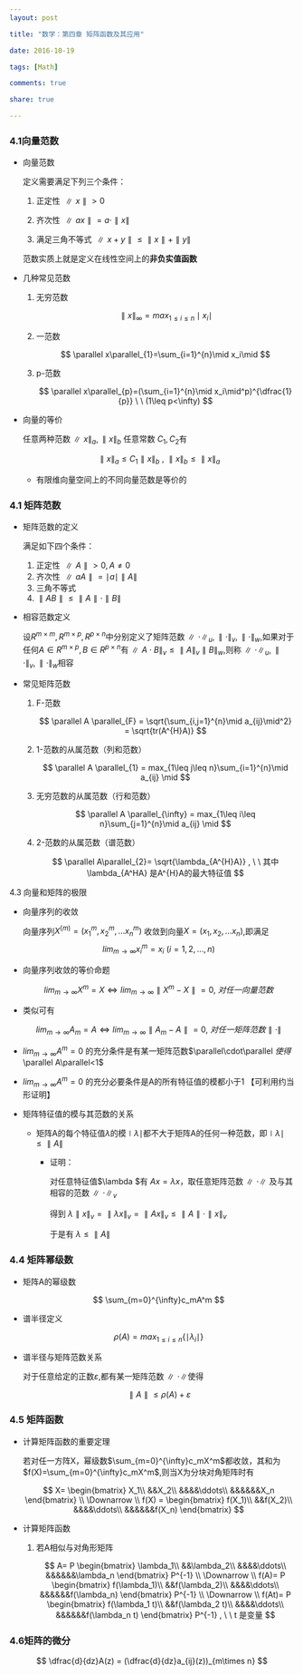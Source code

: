 ```yaml
---
layout: post

title: "数学：第四章 矩阵函数及其应用"

date: 2016-10-19

tags: [Math]

comments: true

share: true

---
```


### 4.1向量范数

- 向量范数

  定义需要满足下列三个条件：

  1. 正定性 $\parallel x\parallel >0$

  2. 齐次性 $\parallel ax\parallel=a \cdot\parallel x \parallel$

  3. 满足三角不等式 $\parallel x+y \parallel \leq \parallel x \parallel +\parallel y\parallel$

  范数实质上就是定义在线性空间上的**非负实值函数**


- 几种常见范数

  1. 无穷范数

     $$
     \parallel x\parallel_{\infty} = max_{1\leq i \leq n}\mid x_{i}\mid
     $$

  2. 一范数

     $$
     \parallel x\parallel_{1}=\sum_{i=1}^{n}\mid x_i\mid
     $$

  3. p-范数

     $$
     \parallel x\parallel_{p}=(\sum_{i=1}^{n}\mid x_i\mid^p)^{\dfrac{1}{p}} \ \ (1\leq p<\infty)
     $$

- ​向量的等价

  任意两种范数$\parallel x\parallel_{a} , \parallel x\parallel_{b}$ 任意常数 $C_1,C_2$有

  $$
  \parallel x \parallel_{a} \leq C_1\parallel x \parallel_{b} \ , \ \parallel x\parallel_{b} \leq \parallel x \parallel_{a}
  $$

  - 有限维向量空间上的不同向量范数是等价的



### 4.1 矩阵范数

- 矩阵范数的定义

  满足如下四个条件：

  1. 正定性 $\parallel A \parallel>0 , A\neq0$
  2. 齐次性 $\parallel aA \parallel = \mid a\mid \parallel A \parallel$
  3. 三角不等式
  4. $\parallel AB\parallel\leq\parallel A \parallel \cdot \parallel B\parallel$



- 相容范数定义

  设$R^{m\times m},R^{m\times p},R^{p\times n}$中分别定义了矩阵范数$\parallel\cdot\parallel_{u},\parallel\cdot\parallel_{v},\parallel\cdot\parallel_w$,如果对于任何$A\in R^{m\times p},B\in R^{p\times n}$有$\parallel A\cdot B\parallel_{v}\leq\parallel A\parallel_{v}\parallel B\parallel_{w}$,则称$\parallel\cdot\parallel_{u},\parallel\cdot\parallel_{v},\parallel\cdot\parallel_w$相容

- 常见矩阵范数

  1. F-范数

     $$
     \parallel A \parallel_{F} = \sqrt{\sum_{i,j=1}^{n}\mid a_{ij}\mid^2} = \sqrt{tr(A^{H}A)}
     $$

  2. 1-范数的从属范数（列和范数）

     $$
     \parallel A \parallel_{1} = max_{1\leq j\leq n}\sum_{i=1}^{n}\mid a_{ij} \mid
     $$

  3. 无穷范数的从属范数（行和范数）

     $$
     \parallel A \parallel_{\infty} =  max_{1\leq i\leq n}\sum_{j=1}^{n}\mid a_{ij} \mid
     $$

  4. 2-范数的从属范数（谱范数）

     $$
     \parallel A\parallel_{2}= \sqrt{\lambda_{A^{H}A}} , \ \ 其中 \lambda_{A^HA} 是A^{H}A的最大特征值
     $$




4.3 向量和矩阵的极限

- 向量序列的收敛

  向量序列$X^{(m)} =(x_1^{m},x_2^{m},\dots x_n^{m})$ 收敛到向量$X=(x_1,x_2,\dots x_n)$,即满足
  $$
  lim_{m\to \infty}x_i^{m} = x_i \ (i=1,2,\dots,n)
  $$




- 向量序列收敛的等价命题

  $$
  lim_{m\to \infty}X^{m} = X \Leftrightarrow lim_{m\to \infty }\parallel X^{m} - X\parallel =0 , \ 对任一向量范数
  $$

- 类似可有

  $$
  lim_{m\to \infty}A_{m} = A \Leftrightarrow lim_{m\to \infty }\parallel A_{m} - A\parallel =0 , \ 对任一矩阵范数\parallel\cdot \parallel
  $$




- $lim_{m\to \infty}A^{m}=0$ 的充分条件是有某一矩阵范数$\parallel\cdot\parallel $使得$\parallel A\parallel<1$

- $lim_{m\to \infty}A^{m}=0$ 的充分必要条件是A的所有特征值的模都小于1 【可利用约当形证明】

- 矩阵特征值的模与其范数的关系

  - 矩阵A的每个特征值$\lambda$的模$\mid \lambda\mid$都不大于矩阵A的任何一种范数，即$\mid \lambda\mid \leq \parallel A\parallel$

    - 证明：

      对任意特征值$\lambda $有 $Ax =\lambda x$，取任意矩阵范数$\parallel\cdot\parallel$ 及与其相容的范数$\parallel\cdot\parallel_{v}$

      得到 $\lambda \parallel x \parallel_{v}=\parallel\lambda x\parallel_{v} = \parallel Ax\parallel_{v} \leq \parallel A \parallel \cdot\parallel x \parallel_{v}$

      于是有 $\lambda \leq \parallel A \parallel$



### 4.4 矩阵幂级数

- 矩阵A的幂级数

  $$
  \sum_{m=0}^{\infty}c_mA^m
  $$

- 谱半径定义

  $$
  \rho(A) = max_{1\leq i \leq n}\{\mid\lambda_i \mid\}
  $$

- 谱半径与矩阵范数关系

  对于任意给定的正数$\varepsilon$,都有某一矩阵范数$\parallel \cdot \parallel$使得

  $$
  \parallel A\parallel \leq \rho(A)+ \varepsilon
  $$




### 4.5 矩阵函数

- 计算矩阵函数的重要定理

  若对任一方阵X，幂级数$\sum_{m=0}^{\infty}c_mX^m$都收敛，其和为$f(X)=\sum_{m=0}^{\infty}c_mX^m$,则当X为分块对角矩阵时有

  $$
  X=
  \begin{bmatrix}
  X_1\\
  &&X_2\\
  &&&&\ddots\\
  &&&&&&X_n
  \end{bmatrix}
  \\
  \Downarrow
  \\
  f(X) =
  \begin{bmatrix}
  f(X_1)\\
  &&f(X_2)\\
  &&&&\ddots\\
  &&&&&&f(X_n)
  \end{bmatrix}
  $$

- 计算矩阵函数

  1. 若A相似与对角形矩阵
  
     $$
     A= P
     \begin{bmatrix}
     \lambda_1\\
     &&\lambda_2\\
     &&&&\ddots\\
     &&&&&&\lambda_n
     \end{bmatrix}
     P^{-1}
     \\
     \Downarrow
     \\
     f(A)=
     P
     \begin{bmatrix}
     f(\lambda_1)\\
     &&f(\lambda_2)\\
     &&&&\ddots\\
     &&&&&&f(\lambda_n)
     \end{bmatrix}
     P^{-1}
     \\
     \Downarrow
     \\
     f(At)=
     P
     \begin{bmatrix}
     f(\lambda_1 t)\\
     &&f(\lambda_2 t)\\
     &&&&\ddots\\
     &&&&&&f(\lambda_n t)
     \end{bmatrix}
     P^{-1}
      , \ \ t 是变量
     $$


### 4.6矩阵的微分

$$
\dfrac{d}{dz}A(z) = (\dfrac{d}{dz}a_{ij}(z))_{m\times n}
$$
